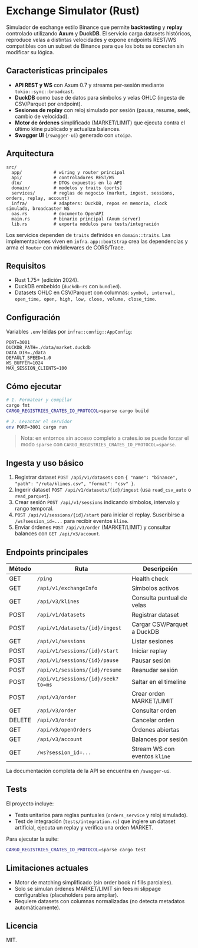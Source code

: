 # Exchange Simulator (Rust)

Simulador de exchange estilo Binance que permite **backtesting** y **replay** controlado utilizando **Axum** y **DuckDB**. El servicio carga datasets históricos, reproduce velas a distintas velocidades y expone endpoints REST/WS compatibles con un subset de Binance para que los bots se conecten sin modificar su lógica.

## Características principales

- **API REST y WS** con Axum 0.7 y streams per-sesión mediante `tokio::sync::broadcast`.
- **DuckDB** como base de datos para símbolos y velas OHLC (ingesta de CSV/Parquet por endpoint).
- **Sesiones de replay** con reloj simulado por sesión (pausa, resume, seek, cambio de velocidad).
- **Motor de órdenes** simplificado (MARKET/LIMIT) que ejecuta contra el último kline publicado y actualiza balances.
- **Swagger UI** (`/swagger-ui`) generado con `utoipa`.

## Arquitectura

```
src/
  app/            # wiring y router principal
  api/            # controladores REST/WS
  dto/            # DTOs expuestos en la API
  domain/         # modelos y traits (ports)
  services/       # reglas de negocio (market, ingest, sessions, orders, replay, account)
  infra/          # adapters: DuckDB, repos en memoria, clock simulado, broadcaster WS
  oas.rs          # documento OpenAPI
  main.rs         # binario principal (Axum server)
  lib.rs          # exporta módulos para tests/integración
```

Los servicios dependen de `traits` definidos en `domain::traits`. Las implementaciones viven en `infra`. `app::bootstrap` crea las dependencias y arma el `Router` con middlewares de CORS/Trace.

## Requisitos

- Rust 1.75+ (edición 2024).
- DuckDB embebido (`duckdb-rs` con `bundled`).
- Datasets OHLC en CSV/Parquet con columnas: `symbol, interval, open_time, open, high, low, close, volume, close_time`.

## Configuración

Variables `.env` leídas por `infra::config::AppConfig`:

```
PORT=3001
DUCKDB_PATH=./data/market.duckdb
DATA_DIR=./data
DEFAULT_SPEED=1.0
WS_BUFFER=1024
MAX_SESSION_CLIENTS=100
```

## Cómo ejecutar

```bash
# 1. Formatear y compilar
cargo fmt
CARGO_REGISTRIES_CRATES_IO_PROTOCOL=sparse cargo build

# 2. Levantar el servidor
env PORT=3001 cargo run
```

> Nota: en entornos sin acceso completo a crates.io se puede forzar el modo `sparse` con `CARGO_REGISTRIES_CRATES_IO_PROTOCOL=sparse`.

## Ingesta y uso básico

1. Registrar dataset `POST /api/v1/datasets` con `{ "name": "binance", "path": "/ruta/klines.csv", "format": "csv" }`.
2. Ingerir dataset `POST /api/v1/datasets/{id}/ingest` (usa `read_csv_auto` o `read_parquet`).
3. Crear sesión `POST /api/v1/sessions` indicando símbolos, intervalo y rango temporal.
4. `POST /api/v1/sessions/{id}/start` para iniciar el replay. Suscribirse a `/ws?session_id=...` para recibir eventos `kline`.
5. Enviar órdenes `POST /api/v3/order` (MARKET/LIMIT) y consultar balances con `GET /api/v3/account`.

## Endpoints principales

| Método | Ruta | Descripción |
| ------ | ---- | ----------- |
| GET | `/ping` | Health check |
| GET | `/api/v1/exchangeInfo` | Símbolos activos |
| GET | `/api/v3/klines` | Consulta puntual de velas |
| POST | `/api/v1/datasets` | Registrar dataset |
| POST | `/api/v1/datasets/{id}/ingest` | Cargar CSV/Parquet a DuckDB |
| GET | `/api/v1/sessions` | Listar sesiones |
| POST | `/api/v1/sessions/{id}/start` | Iniciar replay |
| POST | `/api/v1/sessions/{id}/pause` | Pausar sesión |
| POST | `/api/v1/sessions/{id}/resume` | Reanudar sesión |
| POST | `/api/v1/sessions/{id}/seek?to=ms` | Saltar en el timeline |
| POST | `/api/v3/order` | Crear orden MARKET/LIMIT |
| GET | `/api/v3/order` | Consultar orden |
| DELETE | `/api/v3/order` | Cancelar orden |
| GET | `/api/v3/openOrders` | Órdenes abiertas |
| GET | `/api/v3/account` | Balances por sesión |
| GET | `/ws?session_id=...` | Stream WS con eventos `kline` |

La documentación completa de la API se encuentra en `/swagger-ui`.

## Tests

El proyecto incluye:

- Tests unitarios para reglas puntuales (`orders_service` y reloj simulado).
- Test de integración (`tests/integration.rs`) que ingiere un dataset artificial, ejecuta un replay y verifica una orden MARKET.

Para ejecutar la suite:

```bash
CARGO_REGISTRIES_CRATES_IO_PROTOCOL=sparse cargo test
```

## Limitaciones actuales

- Motor de matching simplificado (sin order book ni fills parciales).
- Solo se simulan órdenes MARKET/LIMIT sin fees ni slippage configurables (placeholders para ampliar).
- Requiere datasets con columnas normalizadas (no detecta metadatos automáticamente).

## Licencia

MIT.


